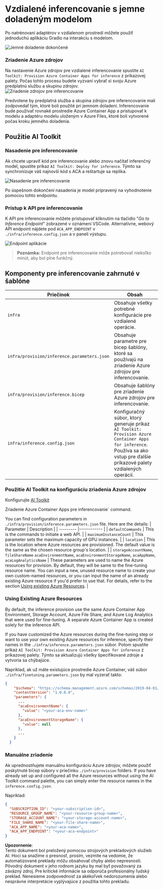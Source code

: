 # Vzdialené inferencovanie s jemne doladeným modelom

Po natrénovaní adaptérov v vzdialenom prostredí môžete použiť jednoduchú aplikáciu Gradio na interakciu s modelom.

![Jemné doladenie dokončené](../../../../../translated_images/log-finetuning-res.4b3ee593f24d3096742d09375adade22b217738cab93bc1139f224e5888a1cbf.sk.png)

### Zriadenie Azure zdrojov
Na nastavenie Azure zdrojov pre vzdialené inferencovanie spustite `AI Toolkit: Provision Azure Container Apps for inference` z príkazovej palety. Počas tohto procesu budete vyzvaní vybrať si svoju Azure predplatnú službu a skupinu zdrojov.  
![Zriadenie zdrojov pre inferencovanie](../../../../../translated_images/command-provision-inference.b294f3ae5764ab45b83246d464ad5329b0de20cf380f75a699b4cc6b5495ca11.sk.png)

Predvolene by predplatná služba a skupina zdrojov pre inferencovanie mali zodpovedať tým, ktoré boli použité pri jemnom doladení. Inferencovanie bude používať rovnaké prostredie Azure Container App a pristupovať k modelu a adaptéru modelu uloženým v Azure Files, ktoré boli vytvorené počas kroku jemného doladenia.

## Použitie AI Toolkit

### Nasadenie pre inferencovanie
Ak chcete upraviť kód pre inferencovanie alebo znovu načítať inferenčný model, spustite príkaz `AI Toolkit: Deploy for inference`. Týmto sa synchronizuje váš najnovší kód s ACA a reštartuje sa replika.

![Nasadenie pre inferencovanie](../../../../../translated_images/command-deploy.cb6508c973d6257e649aa4f262d3c170a374da3e9810a4f3d9e03935408a592b.sk.png)

Po úspešnom dokončení nasadenia je model pripravený na vyhodnotenie pomocou tohto endpointu.

### Prístup k API pre inferencovanie

K API pre inferencovanie môžete pristupovať kliknutím na tlačidlo "*Go to Inference Endpoint*" zobrazené v oznámení VSCode. Alternatívne, webový API endpoint nájdete pod `ACA_APP_ENDPOINT` v `./infra/inference.config.json` a v paneli výstupu.

![Endpoint aplikácie](../../../../../translated_images/notification-deploy.00f4267b7aa6a18cfaaec83a7831b5d09311d5d96a70bb4c9d651ea4a41a8af7.sk.png)

> **Poznámka:** Endpoint pre inferencovanie môže potrebovať niekoľko minút, aby bol plne funkčný.

## Komponenty pre inferencovanie zahrnuté v šablóne

| Priečinok | Obsah |
| --------- |-------|
| `infra` | Obsahuje všetky potrebné konfigurácie pre vzdialené operácie. |
| `infra/provision/inference.parameters.json` | Obsahuje parametre pre bicep šablóny, ktoré sa používajú na zriadenie Azure zdrojov pre inferencovanie. |
| `infra/provision/inference.bicep` | Obsahuje šablóny pre zriadenie Azure zdrojov pre inferencovanie. |
| `infra/inference.config.json` | Konfiguračný súbor, ktorý generuje príkaz `AI Toolkit: Provision Azure Container Apps for inference`. Používa sa ako vstup pre ďalšie príkazové palety vzdialených operácií. |

### Použitie AI Toolkit na konfiguráciu zriadenia Azure zdrojov
Konfigurujte [AI Toolkit](https://marketplace.visualstudio.com/items?itemName=ms-windows-ai-studio.windows-ai-studio)

Zriadenie Azure Container Apps pre inferencovanie` command.

You can find configuration parameters in `./infra/provision/inference.parameters.json` file. Here are the details:
| Parameter | Description |
| --------- |------------ |
| `defaultCommands` | This is the commands to initiate a web API. |
| `maximumInstanceCount` | This parameter sets the maximum capacity of GPU instances. |
| `location` | This is the location where Azure resources are provisioned. The default value is the same as the chosen resource group's location. |
| `storageAccountName`, `fileShareName` `acaEnvironmentName`, `acaEnvironmentStorageName`, `acaAppName`,  `acaLogAnalyticsName` | These parameters are used to name the Azure resources for provision. By default, they will be same to the fine-tuning resource name. You can input a new, unused resource name to create your own custom-named resources, or you can input the name of an already existing Azure resource if you'd prefer to use that. For details, refer to the section [Using existing Azure Resources](../../../../../md/01.Introduction/03). |

### Using Existing Azure Resources

By default, the inference provision use the same Azure Container App Environment, Storage Account, Azure File Share, and Azure Log Analytics that were used for fine-tuning. A separate Azure Container App is created solely for the inference API. 

If you have customized the Azure resources during the fine-tuning step or want to use your own existing Azure resources for inference, specify their names in the `./infra/inference.parameters.json` súbor. Potom spustite príkaz `AI Toolkit: Provision Azure Container Apps for inference` z príkazovej palety. Týmto sa aktualizujú všetky špecifikované zdroje a vytvoria sa chýbajúce.

Napríklad, ak už máte existujúce prostredie Azure Container, váš súbor `./infra/finetuning.parameters.json` by mal vyzerať takto:

```json
{
    "$schema": "https://schema.management.azure.com/schemas/2019-04-01/deploymentParameters.json#",
    "contentVersion": "1.0.0.0",
    "parameters": {
      ...
      "acaEnvironmentName": {
        "value": "<your-aca-env-name>"
      },
      "acaEnvironmentStorageName": {
        "value": null
      },
      ...
    }
  }
```

### Manuálne zriadenie
Ak uprednostňujete manuálnu konfiguráciu Azure zdrojov, môžete použiť poskytnuté bicep súbory v priečinku `./infra/provision` folders. If you have already set up and configured all the Azure resources without using the AI Toolkit command palette, you can simply enter the resource names in the `inference.config.json`.

Napríklad:

```json
{
  "SUBSCRIPTION_ID": "<your-subscription-id>",
  "RESOURCE_GROUP_NAME": "<your-resource-group-name>",
  "STORAGE_ACCOUNT_NAME": "<your-storage-account-name>",
  "FILE_SHARE_NAME": "<your-file-share-name>",
  "ACA_APP_NAME": "<your-aca-name>",
  "ACA_APP_ENDPOINT": "<your-aca-endpoint>"
}
```

**Upozornenie**:  
Tento dokument bol preložený pomocou strojových prekladových služieb AI. Hoci sa snažíme o presnosť, prosím, vezmite na vedomie, že automatizované preklady môžu obsahovať chyby alebo nepresnosti. Pôvodný dokument v jeho rodnom jazyku by mal byť považovaný za záväzný zdroj. Pre kritické informácie sa odporúča profesionálny ľudský preklad. Nenesieme zodpovednosť za akékoľvek nedorozumenia alebo nesprávne interpretácie vyplývajúce z použitia tohto prekladu.